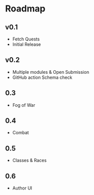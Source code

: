 # Roadmap
## v0.1
- Fetch Quests
- Initial Release

## v0.2
- Multiple modules & Open Submission
- GitHub action Schema check

## 0.3
- Fog of War

## 0.4
- Combat

## 0.5 
- Classes & Races

## 0.6
- Author UI
